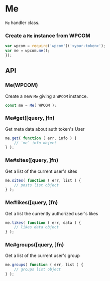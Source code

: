 # Me

`Me` handler class.

### Create a `Me` instance from WPCOM

```js
var wpcom = require('wpcom')('<your-token>');
var me = wpcom.me();
});
```

## API

### Me(WPCOM)

Create a new `Me` giving a `WPCOM` instance.

```js
const me = Me( WPCOM );
```

### Me#get([query, ]fn)

Get meta data about auth token's User

```js
me.get( function ( err, info ) {
	// `me` info object
} );
```

### Me#sites([query, ]fn)

Get a list of the current user's sites

```js
me.sites( function ( err, list ) {
	// posts list object
} );
```

### Me#likes([query, ]fn)

Get a list the currently authorized user's likes

```js
me.likes( function ( err, data ) {
	// likes data object
} );
```

### Me#groups([query, ]fn)

Get a list of the current user's group

```js
me.groups( function ( err, list ) {
	// groups list object
} );
```
